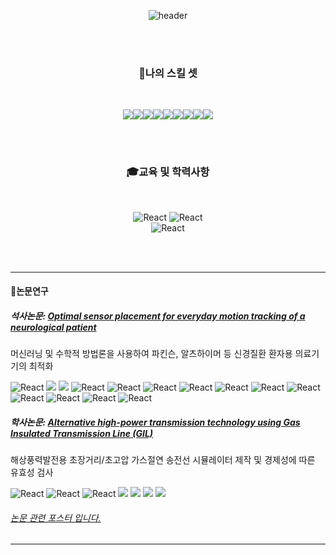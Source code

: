 
<div align="center">

![header](https://capsule-render.vercel.app/api?type=rounded&height=180&color=gradient&text=CodeMystero%20&desc=프로젝트저장소&descAlign=63&fontSize=60&descAlignY=68)

</div>

<!--
**CodeMystero/CodeMystero** is a ✨ _special_ ✨ repository because its `README.md` (this file) appears on your GitHub profile.

Here are some ideas to get you started:

- 🔭 I’m currently working on ...
- 🌱 I’m currently learning ...
- 👯 I’m looking to collaborate on ...
- 🤔 I’m looking for help with ...
- 💬 Ask me about ...
- 📫 How to reach me: ...
- 😄 Pronouns: ...
- ⚡ Fun fact: ...
-->

<br>
<br>

<div align="center">

### 🧠나의 스킬 셋

<br>

<!--https://simpleicons.org/?q=C-->
<!--https://shields.io/-->

<img src="https://img.shields.io/badge/C -black?style=flat&logo=C&logoColor=A8B9CC"/><img src="https://img.shields.io/badge/C++-green?style=flat&logo=cplusplus&logoColor=00599C"/><img src="https://img.shields.io/badge/Python-yellow?style=flat&logo=python&logoColor=3776AB"/><img src="https://img.shields.io/badge/SQL-white?style=flat&logo=mysql&logoColor=4479A1"/><img src="https://img.shields.io/badge/STM32 -red?style=flat&logo=stmicroelectronics&logoColor=03234B"/><img src="https://img.shields.io/badge/arm Keil -purple?style=flat&logo=armkeil&logoColor=394049"/><img src="https://img.shields.io/badge/MATLAB-skyblue?style=flat&logo=MATLAB&logoColor=394049"/><img src="https://img.shields.io/badge/R-yellow?style=flat&logo=r&logoColor=276DC3"/><img src="https://img.shields.io/badge/labVIEW-black?style=flat&logo=labview&logoColor=FFDB00"/>

</div>

<br><br>

<div align="center">

### 🎓교육 및 학력사항

<br>

![React](https://img.shields.io/badge/[intel]_edge_AI_S/W_academy-blue?style=flat)
![React](https://img.shields.io/badge/King's_College_London-MSc_Data_Science-red?style=flat)<br>
![React](https://img.shields.io/badge/University_of_Manchester-BEng_(Hons)_Electrical_and_Electronic_Engineer-purple?style=flat)

</div>

<br><br>

---

#### 📖논문연구

##### 석사논문: [Optimal sensor placement for everyday motion tracking of a neurological patient](/assets/dissertation_KCL.pdf)

머신러닝 및 수학적 방법론을 사용하여 파킨슨, 알츠하이머 등 신경질환 환자용 의료기기의 최적화  

![React](https://img.shields.io/badge/Tag_:-gray?style=flat)
<img src="https://img.shields.io/badge/Python-yellow?style=flat&logo=python&logoColor=3776AB"/>
<img src="https://img.shields.io/badge/MATLAB-skyblue?style=flat&logo=MATLAB&logoColor=394049"/>
![React](https://img.shields.io/badge/Machine_Learning-2ecc71?style=flat)
![React](https://img.shields.io/badge/Data_Mining-3498db?style=flat)
![React](https://img.shields.io/badge/PCA-e74c3c?style=flat)
![React](https://img.shields.io/badge/SVM-f39c12?style=flat)
![React](https://img.shields.io/badge/MEMS-9b59b6?style=flat)
![React](https://img.shields.io/badge/ANN-27ae60style=flat)
![React](https://img.shields.io/badge/Motion_Capture-34495e?style=flat)
![React](https://img.shields.io/badge/Featur_Selection-3498db?style=flat)
![React](https://img.shields.io/badge/Parkinson's-e74c3c?style=flat)
![React](https://img.shields.io/badge/Optimization_method-1abc9c?style=flat)
![React](https://img.shields.io/badge/Medical_device-f39c12?style=flat)


##### 학사논문: [Alternative high-power transmission technology using Gas Insulated Transmission Line (GIL)](/assets/dissertation_UOM.pdf)

해상풍력발전용 초장거리/초고압 가스절연 송전선 시뮬레이터 제작 및 경제성에 따른 유효성 검사

![React](https://img.shields.io/badge/Tag_:-gray?style=flat)
![React](https://img.shields.io/badge/Transmisiion_line-f39c12?style=flat)
![React](https://img.shields.io/badge/High_voltage-9b59b6?style=flat)
<img src="https://img.shields.io/badge/labVIEW-black?style=flat&logo=labview&logoColor=FFDB00"/>
<img src="https://img.shields.io/badge/MATLAB-skyblue?style=flat&logo=MATLAB&logoColor=394049"/>
<img src="https://img.shields.io/badge/Siemens-yellow?style=flat&logo=siemens&logoColor=009999"/>
<img src="https://img.shields.io/badge/National_Grid-black?style=flat&logo=nationalgrid&logoColor=#00148C"/>

###### [논문 관련 포스터 입니다.](/assets/poster_UOM.pdf)
---



